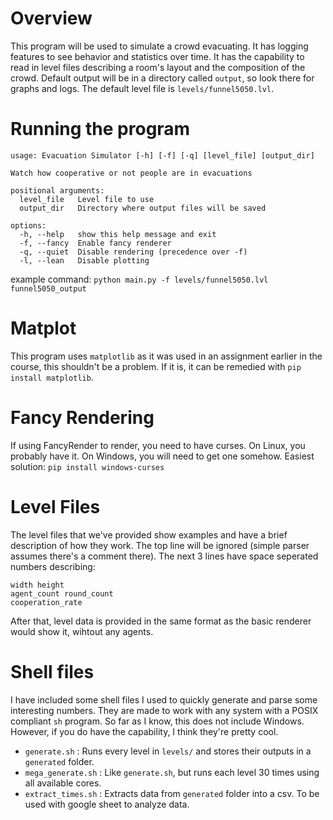 # Overview
This program will be used to simulate a crowd evacuating. It has logging features to see behavior and statistics over
time. It has the capability to read in level files describing a room's layout and the composition of the crowd. Default
output will be in a directory called `output`, so look there for graphs and logs. The default level file is
`levels/funnel5050.lvl`.

# Running the program

```
usage: Evacuation Simulator [-h] [-f] [-q] [level_file] [output_dir]

Watch how cooperative or not people are in evacuations

positional arguments:
  level_file   Level file to use
  output_dir   Directory where output files will be saved

options:
  -h, --help   show this help message and exit
  -f, --fancy  Enable fancy renderer
  -q, --quiet  Disable rendering (precedence over -f)
  -l, --lean   Disable plotting
```

example command:
`python main.py -f levels/funnel5050.lvl funnel5050_output`

# Matplot
This program uses `matplotlib` as it was used in an assignment earlier in the course, this shouldn't be a problem. If it
is, it can be remedied with `pip install matplotlib`.

# Fancy Rendering
If using FancyRender to render, you need to have curses. On Linux, you probably have it. On Windows, you will need to
get one somehow. Easiest solution: `pip install windows-curses`

# Level Files
The level files that we've provided show examples and have a brief description of how they work. The top line will be
ignored (simple parser assumes there's a comment there). The next 3 lines have space seperated numbers describing:
```
width height
agent_count round_count
cooperation_rate
```
After that, level data is provided in the same format as the basic renderer would show it, wihtout any agents.

# Shell files
I have included some shell files I used to quickly generate and parse some interesting numbers. They are made to work
with any system with a POSIX compliant `sh` program. So far as I know, this does not include Windows. However, if you do 
have the capability, I think they're pretty cool.
* `generate.sh` : Runs every level in `levels/` and stores their outputs in a `generated` folder.
* `mega_generate.sh` : Like `generate.sh`, but runs each level 30 times using all available cores.
* `extract_times.sh` : Extracts data from `generated` folder into a csv. To be used with google sheet to analyze data.
